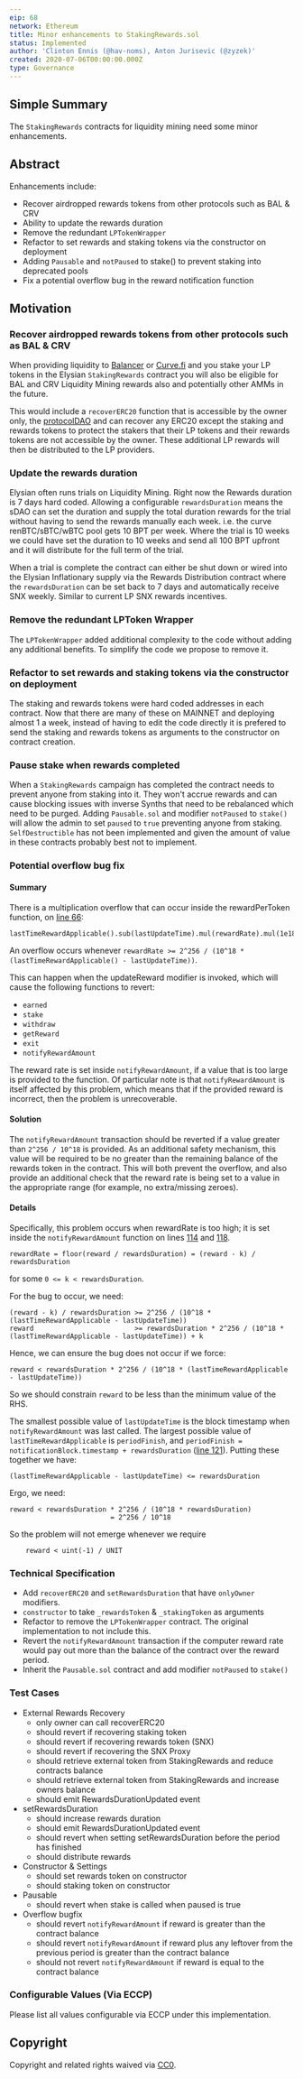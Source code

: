 ```yaml
---
eip: 68
network: Ethereum
title: Minor enhancements to StakingRewards.sol
status: Implemented
author: 'Clinton Ennis (@hav-noms), Anton Jurisevic (@zyzek)'
created: 2020-07-06T00:00:00.000Z
type: Governance
---
```


<!--You can leave these HTML comments in your merged EIP and delete the visible duplicate text guides, they will not appear and may be helpful to refer to if you edit it again. This is the suggested template for new EIPs. Note that an EIP number will be assigned by an editor. When opening a pull request to submit your EIP, please use an abbreviated title in the filename, `eip-draft_title_abbrev.md`. The title should be 44 characters or less.-->

## Simple Summary

<!--"If you can't explain it simply, you don't understand it well enough." Simply describe the outcome the proposed changes intends to achieve. This should be non-technical and accessible to a casual community member.-->

The `StakingRewards` contracts for liquidity mining need some minor enhancements.

## Abstract

<!--A short (~200 word) description of the proposed change, the abstract should clearly describe the proposed change. This is what *will* be done if the EIP is implemented, not *why* it should be done or *how* it will be done. If the EIP proposes deploying a new contract, write, "we propose to deploy a new contract that will do x".-->

Enhancements include:

- Recover airdropped rewards tokens from other protocols such as BAL & CRV
- Ability to update the rewards duration
- Remove the redundant `LPTokenWrapper`
- Refactor to set rewards and staking tokens via the constructor on deployment
- Adding `Pausable` and `notPaused` to stake() to prevent staking into deprecated pools
- Fix a potential overflow bug in the reward notification function

## Motivation

<!--This is the problem statement. This is the *why* of the EIP. It should clearly explain *why* the current state of the protocol is inadequate.  It is critical that you explain *why* the change is needed, if the EIP proposes changing how something is calculated, you must address *why* the current calculation is inaccurate or wrong. This is not the place to describe how the EIP will address the issue!-->

### Recover airdropped rewards tokens from other protocols such as BAL & CRV

When providing liquidity to [Balancer](https://pools.balancer.exchange/#/) or [Curve.fi](https://www.curve.fi/susdv2/deposit) and you stake your LP tokens in the Elysian `StakingRewards` contract you will also be eligible for BAL and CRV Liquidity Mining rewards also and potentially other AMMs in the future.

This would include a `recoverERC20` function that is accessible by the owner only, the [protocolDAO](https://etherscan.io/address/protocoldao.snx.eth) and can recover any ERC20 except the staking and rewards tokens to protect the stakers that their LP tokens and their rewards tokens are not accessible by the owner. These additional LP rewards will then be distributed to the LP providers.

### Update the rewards duration

Elysian often runs trials on Liquidity Mining. Right now the Rewards duration is 7 days hard coded. Allowing a configurable `rewardsDuration` means the sDAO can set the duration and supply the total duration rewards for the trial without having to send the rewards manually each week. i.e. the curve renBTC/sBTC/wBTC pool gets 10 BPT per week. Where the trial is 10 weeks we could have set the duration to 10 weeks and send all 100 BPT upfront and it will distribute for the full term of the trial.

When a trial is complete the contract can either be shut down or wired into the Elysian Inflationary supply via the Rewards Distribution contract where the `rewardsDuration` can be set back to 7 days and automatically receive SNX weekly. Similar to current LP SNX rewards incentives.

### Remove the redundant LPToken Wrapper

The `LPTokenWrapper` added additional complexity to the code without adding any additional benefits. To simplify the code we propose to remove it.


### Refactor to set rewards and staking tokens via the constructor on deployment

The staking and rewards tokens were hard coded addresses in each contract. Now that there are many of these on MAINNET and deploying almost 1 a week, instead of having to edit the code directly it is prefered to send the staking and rewards tokens as arguments to the constructor on contract creation.

### Pause stake when rewards completed

When a `StakingRewards` campaign has completed the contract needs to prevent anyone from staking into it. They won't accrue rewards and can cause blocking issues with inverse Synths that need to be rebalanced which need to be purged.
Adding `Pausable.sol` and modifier `notPaused` to `stake()` will allow the admin to set `paused` to `true` preventing anyone from staking. `SelfDestructible` has not been implemented and given the amount of value in these contracts probably best not to implement. 

### Potential overflow bug fix

#### Summary

There is a multiplication overflow that can occur inside the rewardPerToken function, on [line 66](https://github.com/elysianDAO/synthetix/blob/c4dd4413cbbd3c0b40dfee2f9119af2dcb6a82e5/contracts/StakingRewards.sol#L66):

```
lastTimeRewardApplicable().sub(lastUpdateTime).mul(rewardRate).mul(1e18).div(_totalSupply)
```
    
An overflow occurs whenever `rewardRate >= 2^256 / (10^18 * (lastTimeRewardApplicable() - lastUpdateTime))`.

This can happen when the updateReward modifier is invoked, which will cause the following functions to revert:

  * `earned`
  * `stake`
  * `withdraw`
  * `getReward`
  * `exit`
  * `notifyRewardAmount`

The reward rate is set inside `notifyRewardAmount`, if a value that is too large is provided to the function.
Of particular note is that `notifyRewardAmount` is itself affected by this problem, which means that if the provided
reward is incorrect, then the problem is unrecoverable.

#### Solution

The `notifyRewardAmount` transaction should be reverted if a value greater than `2^256 / 10^18` is provided.
As an additional safety mechanism, this value will be required to be no greater than the remaining
balance of the rewards token in the contract. This will both prevent the overflow, and also provide an additional check
that the reward rate is being set to a value in the appropriate range (for example, no extra/missing zeroes).

#### Details

Specifically, this problem occurs when rewardRate is too high; it is set inside the `notifyRewardAmount` function on
lines [114](https://github.com/elysianDAO/synthetix/blob/c4dd4413cbbd3c0b40dfee2f9119af2dcb6a82e5/contracts/StakingRewards.sol#L114) and [118](https://github.com/elysianDAO/synthetix/blob/c4dd4413cbbd3c0b40dfee2f9119af2dcb6a82e5/contracts/StakingRewards.sol#L118).

```
rewardRate = floor(reward / rewardsDuration) = (reward - k) / rewardsDuration
```

for some `0 <= k < rewardsDuration`.

For the bug to occur, we need:

```
(reward - k) / rewardsDuration >= 2^256 / (10^18 * (lastTimeRewardApplicable - lastUpdateTime))
reward                         >= rewardsDuration * 2^256 / (10^18 * (lastTimeRewardApplicable - lastUpdateTime)) + k
```

Hence, we can ensure the bug does not occur if we force:

```
reward < rewardsDuration * 2^256 / (10^18 * (lastTimeRewardApplicable - lastUpdateTime))
```

So we should constrain `reward` to be less than the minimum value of the RHS.

The smallest possible value of `lastUpdateTime` is the block timestamp when `notifyRewardAmount` was last called. 
The largest possible value of `lastTimeRewardApplicable` is `periodFinish`,
and `periodFinish = notificationBlock.timestamp + rewardsDuration` ([line 121](https://github.com/elysianDAO/synthetix/blob/c4dd4413cbbd3c0b40dfee2f9119af2dcb6a82e5/contracts/StakingRewards.sol#L121)).
Putting these together we have:

```
(lastTimeRewardApplicable - lastUpdateTime) <= rewardsDuration
```

Ergo, we need:

```
reward < rewardsDuration * 2^256 / (10^18 * rewardsDuration)
	                     = 2^256 / 10^18
```

So the problem will not emerge whenever we require

```
    reward < uint(-1) / UNIT
```

### Technical Specification

<!--The technical specification should outline the public API of the changes proposed. That is, changes to any of the interfaces Elysian currently exposes or the creations of new ones.-->

* Add  `recoverERC20` and `setRewardsDuration` that have `onlyOwner` modifiers.
* `constructor` to take `_rewardsToken` & `_stakingToken` as arguments
* Refactor to remove the `LPTokenWrapper` contract. The original implementation to not include this.
* Revert the `notifyRewardAmount` transaction if the computer reward rate would pay out more than the balance of the contract over the reward period.
* Inherit the `Pausable.sol` contract and add modifier `notPaused` to `stake()` 


### Test Cases

<!--Test cases for an implementation are mandatory for EIPs but can be included with the implementation..-->

- External Rewards Recovery
  - only owner can call recoverERC20
  - should revert if recovering staking token
  - should revert if recovering rewards token (SNX)
  - should revert if recovering the SNX Proxy
  - should retrieve external token from StakingRewards and reduce contracts balance
  - should retrieve external token from StakingRewards and increase owners balance
  - should emit RewardsDurationUpdated event
- setRewardsDuration
  - should increase rewards duration
  - should emit RewardsDurationUpdated event
  - should revert when setting setRewardsDuration before the period has finished
  - should distribute rewards
- Constructor & Settings
  - should set rewards token on constructor
  - should staking token on constructor
- Pausable
  - should revert when stake is called when paused is true
- Overflow bugfix
  - should revert `notifyRewardAmount` if reward is greater than the contract balance
  - should revert `notifyRewardAmount` if reward plus any leftover from the previous period is greater than the contract balance
  - should not revert `notifyRewardAmount` if reward is equal to the contract balance
  
### Configurable Values (Via ECCP)

<!--Please list all values configurable via ECCP under this implementation.-->

Please list all values configurable via ECCP under this implementation.

## Copyright

Copyright and related rights waived via [CC0](https://creativecommons.org/publicdomain/zero/1.0/).